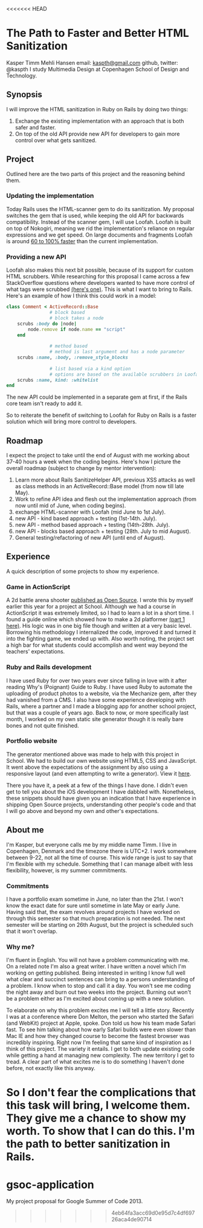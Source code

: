 <<<<<<< HEAD
# The Path to Faster and Better HTML Sanitization

Kasper Timm Mehli Hansen
email: kaspth@gmail.com
github, twitter: @kaspth
I study Multimedia Design at Copenhagen School of Design and Technology.

## Synopsis
I will improve the HTML sanitization in Ruby on Rails by doing two things:
1. Exchange the existing implementation with an approach that is both safer and faster.
2. On top of the old API provide new API for developers to gain more control over what gets sanitized.

## Project
Outlined here are the two parts of this project and the reasoning behind them.

### Updating the implementation
Today Rails uses the HTML-scanner gem to do its sanitization. My proposal switches the gem that is used, while keeping the old API for backwards compatibility. Instead of the scanner gem, I will use Loofah. Loofah is built on top of Nokogiri, meaning we rid the implementation's reliance on regular expressions and we get speed. On large documents and fragments Loofah is around [60 to 100% faster](https://gist.github.com/flavorjones/170193) than the current implementation.

### Providing a new API
Loofah also makes this next bit possible, because of its support for custom HTML scrubbers. While researching for this proposal I came across a few StackOverflow questions where developers wanted to have more control of what tags were scrubbed [(here's one)](http://stackoverflow.com/questions/6512253/rails-html-sanitizing). This is what I want to bring to Rails.
Here's an example of how I think this could work in a model:
```ruby
class Comment < ActiveRecord::Base
				# block based
				# block takes a node
	scrubs :body do |node|
		node.remove if node.name == "script"
	end
	
				# method based
				# method is last argument and has a node parameter
	scrubs :name, :body, :remove_style_blocks 
	
				# list based via a kind option
				# options are based on the available scrubbers in Loofah
	scrubs :name, kind: :whitelist 
end
```
The new API could be implemented in a separate gem at first, if the Rails core team isn't ready to add it.

So to reiterate the benefit of switching to Loofah for Ruby on Rails is a faster solution which will bring more control to developers.

## Roadmap
I expect the project to take until the end of August with me working about 37-40 hours a week when the coding begins. Here's how I picture the overall roadmap (subject to change by mentor intervention):

1. Learn more about Rails SanitizeHelper API, previous XSS attacks as well as class methods in an ActiveRecord::Base model (from now till late May).
2. Work to refine API idea and flesh out the implementation approach (from now until mid of June, when coding begins).
3. exchange HTML-scanner with Loofah (mid June to 1st July).
4. new API - kind based approach + testing (1st-14th. July).
5. new API - method based approach + testing (14th-28th. July).
6. new API - blocks based approach + testing (28th. July to mid August).
7. General testing/refactoring of new API (until end of August).

## Experience
A quick description of some projects to show my experience.

### Game in ActionScript
A 2d battle arena shooter [published as Open Source](https://github.com/kaspth/prinze-game). I wrote this by myself earlier this year for a project at School. Although we had a course in ActionScript it was extremely limited, so I had to learn a lot in a short time. I found a guide online which showed how to make a 2d platformer [(part 1 here)](http://as3gametuts.com/2011/11/11/platformer-1/). His logic was in one big file though and written at a very basic level. Borrowing his methodology I internalized the code, improved it and turned it into the fighting game, we ended up with. Also worth noting, the project set a high bar for what students could accomplish and went way beyond the teachers' expectations.

### Ruby and Rails development
I have used Ruby for over two years ever since falling in love with it after reading Why's (Poignant) Guide to Ruby. I have used Ruby to automate the uploading of product photos to a website, via the Mechanize gem, after they had vanished from a CMS. I also have some experience developing with Rails, where a partner and I made a blogging app for another school project, but that was a couple of years ago.
Back to now, or more specifically last month, I worked on my own static site generator though it is really bare bones and not quite finished.

### Portfolio website
The generator mentioned above was made to help with this project in School. We had to build our own website using HTML5, CSS and JavaScript. It went above the expectations of the assignment by also using a responsive layout (and even attempting to write a generator). View it [here](http://kasp853b.keaweb.dk/).

There you have it, a peek at a few of the things I have done. I didn't even get to tell you about the iOS development I have dabbled with. Nonetheless, these snippets should have given you an indication that I have experience in shipping Open Source projects, understanding other people's code and that I will go above and beyond my own and other's expectations.

## About me
I'm Kasper, but everyone calls me by my middle name Timm. I live in Copenhagen, Denmark and the timezone there is UTC+2. I work somewhere between 9-22, not all the time of course. This wide range is just to say that I'm flexible with my schedule.
Something that I can manage albeit with less flexibility, however, is my summer commitments. 

### Commitments
I have a portfolio exam sometime in June, no later than the 21st. I won't know the exact date for sure until sometime in late May or early June. Having said that, the exam revolves around projects I have worked on through this semester so that much preparation is not needed. The next semester will be starting on 26th August, but the project is scheduled such that it won't overlap.

### Why me?
I'm fluent in English. You will not have a problem communicating with me. On a related note I'm also a great writer. I have written a novel which I'm working on getting published. Being interested in writing I know full well what clear and succinct sentences can bring to a persons understanding of a problem.
I know when to stop and call it a day. You won't see me coding the night away and burn out two weeks into the project. Burning out won't be a problem either as I'm excited about coming up with a new solution.

To elaborate on why this problem excites me I will tell a little story. Recently I was at a conference where Don Melton, the person who started the Safari (and WebKit) project at Apple, spoke. Don told us how his team made Safari fast. To see him talking about how early Safari builds were even slower than Mac IE and how they changed course to become the fastest browser was incredibly inspiring. Right now I'm feeling that same kind of inspiration as I think of this project. The variety it entails. I get to both update existing code while getting a hand at managing new complexity. The new territory I get to tread. A clear part of what excites me is to do something I haven't done before, not exactly like this anyway.

So I don't fear the complications that this task will bring, I welcome them. They give me a chance to show my worth. To show that I can do this. I'm the path to better sanitization in Rails.
=======
gsoc-application
================

My project proposal for Google Summer of Code 2013.
>>>>>>> 4eb64fa3acc69d0e95d7c4df69726aca4de90714
